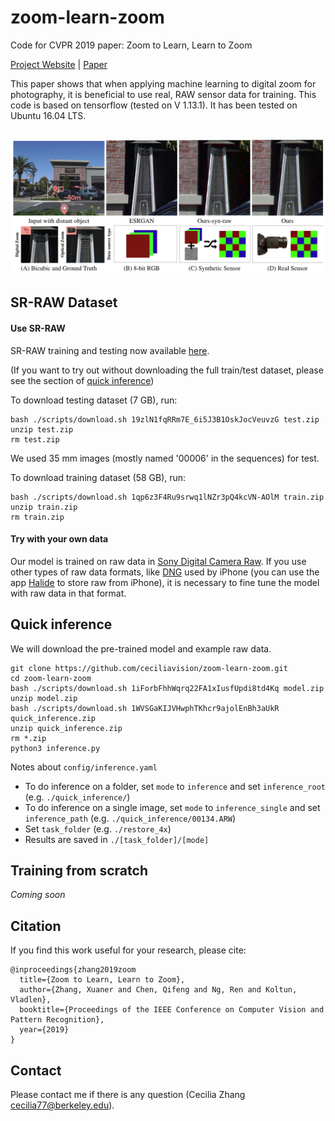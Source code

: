 # zoom-learn-zoom
Code for CVPR 2019 paper: Zoom to Learn, Learn to Zoom

<a href="https://ceciliavision.github.io/project-pages/project-zoom.html" target="_blank">Project Website</a>  |  <a href="https://arxiv.org/pdf/1905.05169.pdf" target="_blank">Paper</a>

This paper shows that when applying machine learning to digital zoom for photography, it is beneficial to use real, RAW sensor data for training. This code is based on tensorflow (tested on V 1.13.1). It has been tested on Ubuntu 16.04 LTS.

## ![](./teaser/teaser.png)


## SR-RAW Dataset

#### Use SR-RAW

SR-RAW training and testing now available <a href="https://drive.google.com/open?id=1UHKEUp77tiCZ9y05JtP6S9Tfo2RftK8m" target="_blank">here</a>.

(If you want to try out without downloading the full train/test dataset, please see the section of [quick inference](#quick-inference))

To download testing dataset (7 GB), run:
```
bash ./scripts/download.sh 19zlN1fqRRm7E_6i5J3B1OskJocVeuvzG test.zip
unzip test.zip
rm test.zip
```
We used 35 mm images (mostly named '00006' in the sequences) for test.

To download training dataset (58 GB), run:
```
bash ./scripts/download.sh 1qp6z3F4Ru9srwq1lNZr3pQ4kcVN-AOlM train.zip
unzip train.zip
rm train.zip
```

#### Try with your own data

Our model is trained on raw data in <a href="http://arwviewer.com/" target="_blank">Sony Digital Camera Raw</a>. If you use other types of raw data formats, like [DNG](https://helpx.adobe.com/photoshop/digital-negative.html) used by iPhone (you can use the app [Halide](https://itunes.apple.com/us/app/halide-camera/id885697368?mt=8) to store raw from iPhone), it is necessary to fine tune the model with raw data in that format.

## Quick inference

We will download the pre-trained model and example raw data.

```
git clone https://github.com/ceciliavision/zoom-learn-zoom.git
cd zoom-learn-zoom
bash ./scripts/download.sh 1iForbFhhWqrq22FA1xIusfUpdi8td4Kq model.zip
unzip model.zip
bash ./scripts/download.sh 1WVSGaKIJVHwphTKhcr9ajolEnBh3aUkR quick_inference.zip
unzip quick_inference.zip
rm *.zip
python3 inference.py
```

Notes about `config/inference.yaml`
- To do inference on a folder, set `mode` to `inference` and set `inference_root` (e.g. `./quick_inference/`)
- To do inference on a single image, set `mode` to `inference_single` and set `inference_path`  (e.g. `./quick_inference/00134.ARW`)
- Set `task_folder` (e.g. `./restore_4x`)
- Results are saved in `./[task_folder]/[mode]`


## Training from scratch

<em>Coming soon</em>

<!-- - `$ mkdir VGG_Model`
- Download [VGG-19](http://www.vlfeat.org/matconvnet/pretrained/#downloading-the-pre-trained-models). Search `imagenet-vgg-verydeep-19` in this page and download `imagenet-vgg-verydeep-19.mat`. We need the pre-trained VGG-19 model for our hypercolumn input and feature loss
- move the downloaded vgg model to folder `VGG_Model` -->


## Citation

If you find this work useful for your research, please cite:

```
@inproceedings{zhang2019zoom
  title={Zoom to Learn, Learn to Zoom},
  author={Zhang, Xuaner and Chen, Qifeng and Ng, Ren and Koltun, Vladlen},
  booktitle={Proceedings of the IEEE Conference on Computer Vision and Pattern Recognition},
  year={2019}
}
```

## Contact
Please contact me if there is any question (Cecilia Zhang <cecilia77@berkeley.edu>).
